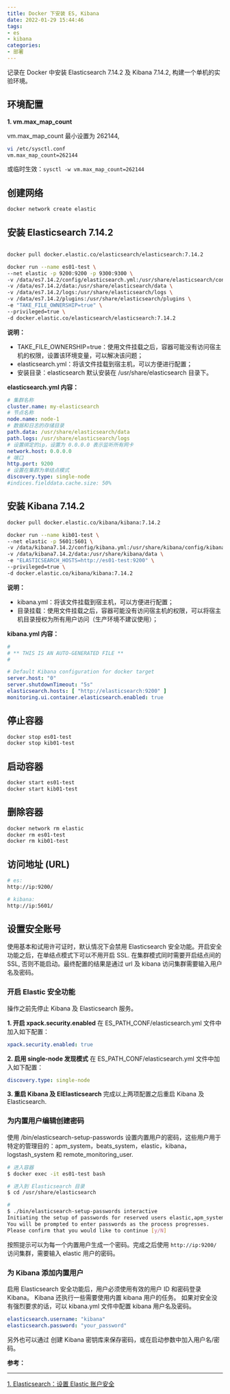 ```yaml
---
title: Docker 下安装 ES, Kibana
date: 2022-01-29 15:44:46
tags:
- es
- kibana
categories:
- 部署
---
```


记录在 Docker 中安装 Elasticsearch 7.14.2 及 Kibana 7.14.2, 构建一个单机的实验环境。

<!-- more -->

## 环境配置

**1. vm.max_map_count**

vm.max_map_count 最小设置为 262144, 
```bash
vi /etc/sysctl.conf
vm.max_map_count=262144
```
或临时生效：`sysctl -w vm.max_map_count=262144`

## 创建网络
```bash
docker network create elastic
```

## 安装 Elasticsearch 7.14.2

```bash

docker pull docker.elastic.co/elasticsearch/elasticsearch:7.14.2

docker run --name es01-test \
--net elastic -p 9200:9200 -p 9300:9300 \
-v /data/es7.14.2/config/elasticsearch.yml:/usr/share/elasticsearch/config/elasticsearch.yml \
-v /data/es7.14.2/data:/usr/share/elasticsearch/data \
-v /data/es7.14.2/logs:/usr/share/elasticsearch/logs \
-v /data/es7.14.2/plugins:/usr/share/elasticsearch/plugins \
-e "TAKE_FILE_OWNERSHIP=true" \
--privileged=true \
-d docker.elastic.co/elasticsearch/elasticsearch:7.14.2
```

**说明：**
- TAKE_FILE_OWNERSHIP=true：使用文件挂载之后，容器可能没有访问宿主机的权限，设置该环境变量，可以解决该问题；
- elasticsearch.yml：将该文件挂载到宿主机，可以方便进行配置；
- 安装目录：elasticsearch 默认安装在 /usr/share/elasticsearch 目录下。

**elasticsearch.yml 内容：**
```yml
# 集群名称
cluster.name: my-elasticsearch
# 节点名称
node.name: node-1
# 数据和日志的存储目录
path.data: /usr/share/elasticsearch/data
path.logs: /usr/share/elasticsearch/logs
# 设置绑定的ip，设置为 0.0.0.0 表示监听所有网卡
network.host: 0.0.0.0
# 端口
http.port: 9200
# 设置在集群为单结点模式
discovery.type: single-node
#indices.fielddata.cache.size: 50%
```

## 安装 Kibana 7.14.2

```bash
docker pull docker.elastic.co/kibana/kibana:7.14.2

docker run --name kib01-test \
--net elastic -p 5601:5601 \
-v /data/kibana7.14.2/config/kibana.yml:/usr/share/kibana/config/kibana.yml \
-v /data/kibana7.14.2/data:/usr/share/kibana/data \
-e "ELASTICSEARCH_HOSTS=http://es01-test:9200" \
--privileged=true \
-d docker.elastic.co/kibana/kibana:7.14.2
```

**说明：**
- kibana.yml：将该文件挂载到宿主机，可以方便进行配置；
- 目录挂载：使用文件挂载之后，容器可能没有访问宿主机的权限，可以将宿主机目录授权为所有用户访问（生产环境不建议使用）；

**kibana.yml 内容：**
```yml
#
# ** THIS IS AN AUTO-GENERATED FILE **
#

# Default Kibana configuration for docker target
server.host: "0"
server.shutdownTimeout: "5s"
elasticsearch.hosts: [ "http://elasticsearch:9200" ]
monitoring.ui.container.elasticsearch.enabled: true
```

## 停止容器

```bash
docker stop es01-test
docker stop kib01-test
```

## 启动容器
```bash
docker start es01-test
docker start kib01-test
```

## 删除容器
```bash
docker network rm elastic
docker rm es01-test
docker rm kib01-test
```

## 访问地址 (URL)

```bash
# es:
http://ip:9200/

# kibana:
http://ip:5601/
```

## 设置安全账号
使用基本和试用许可证时，默认情况下会禁用 Elasticsearch 安全功能。开启安全功能之后，在单结点模式下可以不用开启 SSL. 在集群模式同时需要开启结点间的 SSL, 否则不能启动。最终配置的结果是通过 url 及 kibana 访问集群需要输入用户名及密码。

### 开启 Elastic 安全功能

操作之前先停止 Kibana 及 Elasticsearch 服务。

**1. 开启 xpack.security.enabled**
在  ES_PATH_CONF/elasticsearch.yml 文件中加入如下配置：

```yml
xpack.security.enabled: true
```

**2. 启用 single-node 发现模式**
在 ES_PATH_CONF/elasticsearch.yml 文件中加入如下配置：

```yml
discovery.type: single-node
```

**3. 重启 Kibana 及 ElElasticsearch**
完成以上两项配置之后重启 Kibana 及 Elasticsearch.

### 为内置用户编辑创建密码
使用 /bin/elasticsearch-setup-passwords 设置内置用户的密码，这些用户用于特定的管理目的：apm_system，beats_system，elastic，kibana，logstash_system 和 remote_monitoring_user.

```bash
# 进入容器
$ docker exec -it es01-test bash

# 进入到 Elasticsearch 目录
$ cd /usr/share/elasticsearch

# 
$ ./bin/elasticsearch-setup-passwords interactive
Initiating the setup of passwords for reserved users elastic,apm_system,kibana,logstash_system,beats_system,remote_monitoring_user.
You will be prompted to enter passwords as the process progresses.
Please confirm that you would like to continue [y/N]

```
按照提示可以为每一个内置用户生成一个密码。完成之后使用 `http://ip:9200/` 访问集群，需要输入 elastic 用户的密码。

### 为 Kibana 添加内置用户
启用 Elasticsearch 安全功能后，用户必须使用有效的用户 ID 和密码登录 Kibana。
Kibana 还执行一些需要使用内置 kibana 用户的任务。
如果对安全没有强烈要求的话，可以 kibana.yml 文件中配置 kibana 用户名及密码。

```yml
elasticsearch.username: "kibana"
elasticsearch.password: "your_password"
```

另外也可以通过 创建 Kibana 密钥库来保存密码，或在启动参数中加入用户名/密码。

**参考：**

----
[1]:https://blog.csdn.net/UbuntuTouch/article/details/100548174

[1. Elasticsearch：设置 Elastic 账户安全][1]

